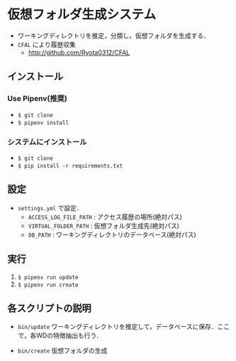 # 仮想フォルダ生成システム
+ ワーキングディレクトリを推定，分類し，仮想フォルダを生成する．
+ `CFAL` により履歴収集
  + http://github.com/Ryota0312/CFAL
  
## インストール
### Use Pipenv(推奨)
+ `$ git clone`
+ `$ pipenv install`

### システムにインストール
+ `$ git clone`
+ `$ pip install -r requirements.txt`

## 設定
+ `settings.yml` で設定．
  + `ACCESS_LOG_FILE_PATH` : アクセス履歴の場所(絶対パス)
  + `VIRTUAL_FOLDER_PATH` : 仮想フォルダ生成先(絶対パス)
  + `DB_PATH` : ワーキングディレクトリのデータベース(絶対パス)
  
## 実行
1. `$ pipenv run update`
2. `$ pipenv run create`

## 各スクリプトの説明
+ `bin/update`
  ワーキングディレクトリを推定して，データベースに保存．ここで，各WDの特徴抽出も行う．
  
+ `bin/create`
  仮想フォルダの生成
